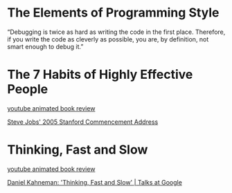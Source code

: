 # The Elements of Programming Style

“Debugging is twice as hard as writing the code in the first place. 
Therefore, if you write the code as cleverly as possible, you are, by definition, not smart enough to debug it.”

# The 7 Habits of Highly Effective People

[youtube animated book review](https://www.youtube.com/watch?v=ktlTxC4QG8g)

[Steve Jobs' 2005 Stanford Commencement Address](https://www.youtube.com/watch?v=UF8uR6Z6KLc&t=619s)

# Thinking, Fast and Slow

[youtube animated book review](https://www.youtube.com/watch?v=uqXVAo7dVRU)

[Daniel Kahneman: 'Thinking, Fast and Slow' | Talks at Google](https://www.youtube.com/watch?v=CjVQJdIrDJ0)
